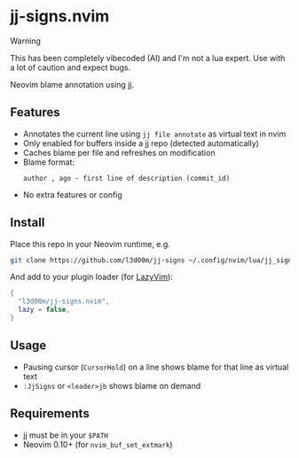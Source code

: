 # jj-signs.nvim

> [!WARNING]
> This has been completely vibecoded (AI) and I'm not a lua expert. Use with a lot of caution and expect bugs.

Neovim blame annotation using [jj](https://github.com/martinvonz/jj).

## Features

- Annotates the current line using `jj file annotate` as virtual text in nvim
- Only enabled for buffers inside a jj repo (detected automatically)
- Caches blame per file and refreshes on modification
- Blame format:
  ```
  author , ago - first line of description (commit_id)
  ```
- No extra features or config

## Install

Place this repo in your Neovim runtime, e.g.

```sh
git clone https://github.com/l3d00m/jj-signs ~/.config/nvim/lua/jj_signs
```

And add to your plugin loader (for [LazyVim](https://www.lazyvim.org/)):

```lua
{
  "l3d00m/jj-signs.nvim",
  lazy = false,
}
```

## Usage

- Pausing cursor (`CursorHold`) on a line shows blame for that line as virtual text
- `:JjSigns` or `<leader>jb` shows blame on demand

## Requirements

- [jj](https://github.com/martinvonz/jj) must be in your `$PATH`
- Neovim 0.10+ (for `nvim_buf_set_extmark`)
